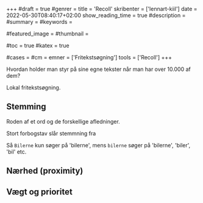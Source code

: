 +++
#draft = true
#genrer =
title = 'Recoll'
skribenter = ['lennart-kiil']
date = 2022-05-30T08:40:17+02:00
show_reading_time = true
#description =
#summary =
#keywords =

#featured_image =
#thumbnail =

#toc = true
#katex = true

#cases =
#cm =
emner = ['Fritekstsøgning']
tools = ['Recoll']
+++

Hvordan holder man styr på sine egne tekster når man har over 10.000 af dem?

Lokal fritekstsøgning.

## Stemming

Roden af et ord og de forskellige afledninger.

Stort forbogstav slår stemmning fra

Så `Bilerne` kun søger på 'bilerne', mens `bilerne` søger på 'bilerne', 'biler', 'bil' etc.


## Nærhed (proximity)

## Vægt og prioritet
